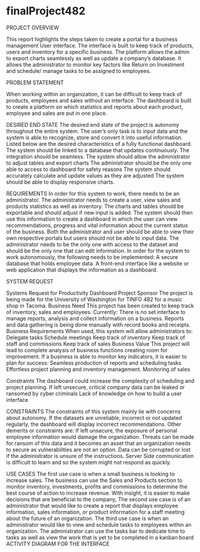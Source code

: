 # finalProject482
PROJECT OVERVIEW

This report highlights the steps taken to create a portal for a business management User interface. The interface is built to keep track of products, users and inventory for a specific business. The platform allows the admin to export charts seamlessly as well as update a company’s database. It allows the administrator to monitor key factors like Return on Investment and schedule/ manage tasks to be assigned to employees.

PROBLEM STATEMENT

When working within an organization, it can be difficult to keep track of products, employees and sales without an interface. The dashboard is built to create a platform on which statistics  and reports about each product, employee and sales are put in one place. 


DESIRED END STATE
The desired end state of the project is autonomy throughout the entire system. The user’s only task is to input data and the system is able to recognize, store and convert it into useful information. Listed below are the  desired characteristics of a fully functional dashboard.
The system should be linked to a database that updates continuously. The integration should be seamless.
The system should allow the administrator to adjust tables and export charts
The administrator should be the only one able to access to dashboard for safety reasons
The system should accurately calculate  and update values as they are adjusted
The system should be able to display responsive charts.

REQUIREMENTS
In order for this system to work, there needs to be an administrator. The administrator needs to create a user, view sales and products statistics as well as inventory. The charts and tables should be exportable and should adjust if new input is added.  The system should then use this information to create a dashboard in which the user can view recommendations, progress and vital information about the current status of the business. Both the administrator and user should be able to view their own respective portals but users should not be able to input data. The administrator needs to be the only one with access to the dataset and should be the only one that can edit information. In order for the system to work autonomously, the following needs to be implemented:
A secure database that holds employee data.
A front-end interface like a website or web application that displays the information  as a dashboard.

SYSTEM REQUEST

Systems Request for Productivity Dashboard 
Project Sponsor
The project is being made for the University of Washington for TINFO 482 for a music shop in Tacoma.
Business Need
This project has been created to keep track of inventory, sales and employees.
Currently:
There is no set interface to manage reports, analysis and collect information on a business.
Reports and data gathering is being done manually with  record books and receipts.
Business Requirements
When used, this system will allow administrators to:
Delegate tasks
Schedule meetings
Keep track of inventory
Keep track of staff and commissions
Keep track of sales
Business Value
This project will lead to complete analysis of business functions creating room for improvement. If a business is able to monitor key indicators, it is easier to plan for success:
Seamless production of reports and scheduling tasks
Effortless project planning and inventory management.
Monitoring of sales


Constraints
The dashboard could increase the complexity of scheduling and project planning.
If left unsecure, critical company data can be leaked or ransomed by cyber criminals
Lack of knowledge on how to build a user interface




CONSTRAINTS
The constraints of this system mainly lie with concerns about autonomy. If the datasets are unreliable, incorrect or not updated regularly, the dashboard  will display incorrect recommendations. Other demerits or constraints are:
If left unsecure, the exposure of personal employee information would damage the organization. Threats can be made for ransom of this data and it becomes an asset that an organization needs to secure as vulnerabilities are not an option.
Data can be corrupted or lost if the administrator is unsure of the instructions.
Server Side communication is difficult to learn and so the system might not respond as quickly.

USE CASES
The first use case is when a small business is looking to increase sales. The business can use the Sales and Products section to monitor inventory, investments, profits and commissions to determine the best course of action to increase revenue. With insight, it is easier to make decisions that are beneficial to the company,
The second use case is of an administrator that would like to create a report that displays employee information, sales information, or product information for a staff meeting about the future of an organization.
The third use case is when an administrator would like to view and schedule tasks to employees within an organization. The administrator can use the tasks bar to dedicate time to tasks as well as view the work that is yet to be completed in a kanban board
ACTIVITY DIAGRAM FOR THE INTERFACE

